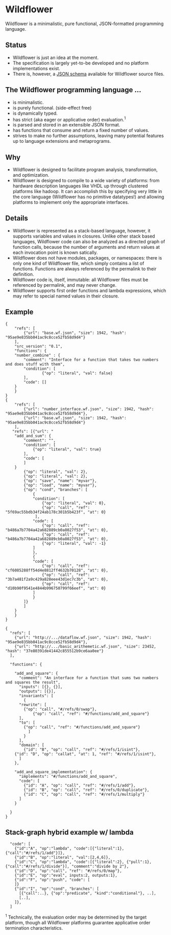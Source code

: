 # Wildflower
Wildflower is a minimalistic, pure functional, JSON-formatted programming language.

## Status
 * Wildflower is just an idea at the moment.
 * The specification is largely yet-to-be developed and no platform implementations exist.
 * There is, however, a [JSON schema](module.schema.json) available for Wildflower source files.

## The Wildflower programming language ...
 * is minimalistic.
 * is purely functional. (side-effect free)
 * is dynamically typed.
 * has strict (aka eager or applicative order) evaluation.<sup>1</sup>
 * is parsed and stored in an extensible JSON format.
 * has functions that consume and return a fixed number of values.
 * strives to make no further assumptions, leaving many potential features up to language extensions and metaprograms.

## Why
 * Wildflower is designed to facilitate program analysis, transformation, and optimization.
 * Wildflower is designed to compile to a wide variety of platforms: from hardware description languages like VHDL up through clustered platforms like hadoop.  It can accomplish this by specifying very little in the core language (Wildflower has no primitive datatypes!) and allowing platforms to implement only the appropriate interfaces.

## Details
 * Wildflower is represented as a stack-based language, however, it supports variables and values in closures.  Unlike other stack based languages, Wildflower code can also be analyzed as a directed graph of function calls, because the number of arguments and return values at each invocation point is known satically.
 * Wildflower does not have modules, packages, or namespaces: there is only one kind of Wildflower file, which simply contains a list of functions.  Functions are always referenced by the permalink to their definition.
 * Wildflower code is, itself, immutable: all Wildflower files must be referenced by permalink, and may never change.
 * Wildflower supports first order functions and lambda expressions, which may refer to special named values in their closure.

## Example 
```
{
    "refs": [
    	{"url": "base.wf.json", "size": 1942, "hash": "95ae9e835bb041ac9c8cce52fb58d9d4"}
    ],
    "src_version": "0.1",
    "functions": {
	"number_combine" : {
	    "comment": "Interface for a function that takes two numbers and does stuff with them",
	    "condition": [
                {"op": "literal", "val": false}
	    ],
	    "code": []
	}
    }
}
{
    "refs": [
    	{"url": "number_interface.wf.json", "size": 1942, "hash": "95ae9e835bb041ac9c8cce52fb58d9d4"},
    	{"url": "base.wf.json", "size": 1942, "hash": "95ae9e835bb041ac9c8cce52fb58d9d4"}
    ],
   "refs": [{"url": "
	"add_and_sum": {
	    "comment": "",
	    "condition": [
	        {"op": "literal", "val": true}
	    ],
	    "code": [
	    ]
	}
		{"op": "literal", "val": 2},
		{"op": "literal", "val": 2},
		{"op": "save", "name": "myvar"},
		{"op": "load", "name": "myvar"},
		{"op": "cond", "branches": [
		    {
			"condition": [
			    {"op": "literal", "val": 0},
			    {"op": "call", "ref": "5f69ac55bdb34f24ab178c301b5b423f", "at": 0}
			 ],
			"code": [
			    {"op": "call", "ref": "b486a7b7704a42a682889cb0a8027f53", "at": 0},
			    {"op": "call", "ref": "b486a7b7704a42a682889cb0a8027f53", "at": 0},
			    {"op": "literal", "val": -1}
			]
		    },
		    {
			"code": [
			    {"op": "call", "ref": "cf6085288ff54d4e8812ff4632b70128", "at": 0},
			    {"op": "call", "ref": "3b7a481f2a9c429a828eee43d1ec7c3b", "at": 0},
			    {"op": "call", "ref": "d10b90f9541e4844b996750799f66eef", "at": 0}
			]
		    }
		]}
	    ]
	}
    }
}

{
  "refs": [
    {"url": "http://.../dataflow.wf.json", "size": 1942, "hash": "95ae9e835bb041ac9c8cce52fb58d9d4"},
    {"url": "http://.../basic_arithemetic.wf.json", "size": 23452, "hash": "37e80391de41442c855512b9ce6aa0ee"}
  ],

  "functions": {

    "add_and_square": {
      "comment": "An interface for a function that sums two numbers and squares the result",
      "inputs": [{}, {}],
      "outputs": [{}],
      "invariants": [
        {
	  "rewrite": [
	    {"op": "call", "#/refs/0/swap"},
            {"op": "call", "ref": "#/functions/add_and_square"}
	  ],
	  "to": [
	    {"op": "call", "ref": "#/functions/add_and_square"}
          ]
        }
      ],
      "domain": [
        {"id": "B", "op": "call", "ref": "#/refs/1/isint"},
	{"id": "D", "op": "callat", "at": 1, "ref": "#/refs/1/isint"},
      ]
    },

    "add_and_square_implementation": {
      "implements": "#/functions/add_and_square",
      "code": [
        {"id": "A", "op": "call", "ref": "#/refs/1/add"},
        {"id": "B", "op": "call", "ref": "#/refs/0/duplicate"},
        {"id": "C", "op": "call", "ref": "#/refs/1/multiply"}
      ]
    }

  }
}
```

## Stack-graph hybrid example w/ lambda
```
  "code": [
    {"id":"A", "op":"lambda", "code":[{"literal":1}, {"call":"#/refs/1/add"}]},
    {"id":"B", "op":"literal", "val":[2,4,6]},
    {"id":"C", "op":"lambda", "code":[{"literal":2}, {"pull":1}, {"call":"#/refs/1/divide"}], "comment":"divide by 2"},
    {"id":"D", "op":"call", "ref": "#/refs/0/map"},
    {"id":"E", "op":"eval", inputs:2, outputs:1},
    {"id":"F", "op":"push", "code": [
    ]}
    {"id":"I", "op":"cond", "branches": [
      [{"call":..}, {"op":"predicate", "kind":"conditional"}, ..],
      [..],
    ]},
  ]
```


<sup>1</sup>  Technically, the evaluation order may be determined by the target platform, though all Wildflower platforms guarantee applicative order termination characteristics.

